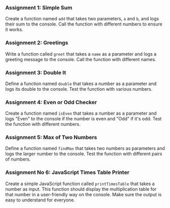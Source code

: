 ### Assignment 1: Simple Sum

Create a function named `add` that takes two parameters, `a` and `b`, and logs their sum to the console. Call the function with different numbers to ensure it works.

### Assignment 2: Greetings

Write a function called `greet` that takes a `name` as a parameter and logs a greeting message to the console. Call the function with different names.

### Assignment 3: Double It

Define a function named `double` that takes a number as a parameter and logs its double to the console. Test the function with various numbers.

### Assignment 4: Even or Odd Checker

Create a function named `isEven` that takes a number as a parameter and logs "Even" to the console if the number is even and "Odd" if it's odd. Test the function with different numbers.

### Assignment 5: Max of Two Numbers

Define a function named `findMax` that takes two numbers as parameters and logs the larger number to the console. Test the function with different pairs of numbers.

### Assignment No 6: JavaScript Times Table Printer

Create a simple JavaScript function called `printTimesTable` that takes a number as input. This function should display the multiplication table for that number in a user-friendly way on the console. Make sure the output is easy to understand for everyone.